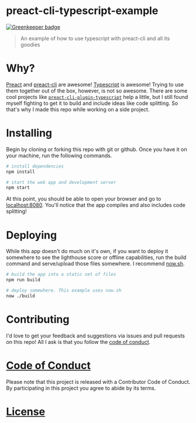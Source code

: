 # preact-cli-typescript-example

[![Greenkeeper badge](https://badges.greenkeeper.io/mike-engel/preact-cli-typescript-sample.svg)](https://greenkeeper.io/)

> An example of how to use typescript with preact-cli and all its goodies

# Why?

[Preact](https://preactjs.com) and [preact-cli](https://github.com/developit/preact-cli) are awesome! [Typescript](https://typescriptlang.org) is awesome! Trying to use them together out of the box, however, is not so awesome. There are some cool projects like [`preact-cli-plugin-typescript`](https://github.com/wub/preact-cli-plugin-typescript) help a little, but I still found myself fighting to get it to build and include ideas like code splitting. So that's why I made this repo while working on a side project.

# Installing

Begin by cloning or forking this repo with git or github. Once you have it on your machine, run the following commands.

```sh
# install dependencies
npm install

# start the web app and development server
npm start
```

At this point, you should be able to open your browser and go to [localhost:8080](http://localhost:8080). You'll notice that the app compiles and also includes code splitting!

# Deploying

While this app doesn't do much on it's own, if you want to deploy it somewhere to see the lighthouse score or offline capabilities, run the build command and serve/upload those files somewhere. I recommend [now.sh](https://now.sh).

```sh
# build the app into a static set of files
npm run build

# deploy somewhere. This example uses now.sh
now ./build
```

# Contributing

I'd love to get your feedback and suggestions via issues and pull requests on this repo! All I ask is that you follow the [code of conduct](#code-of-conduct).

# [Code of Conduct](CODE_OF_CONDUCT.md)

Please note that this project is released with a Contributor Code of Conduct. By participating in this project you agree to abide by its terms.

# [License](LICENSE.md)
